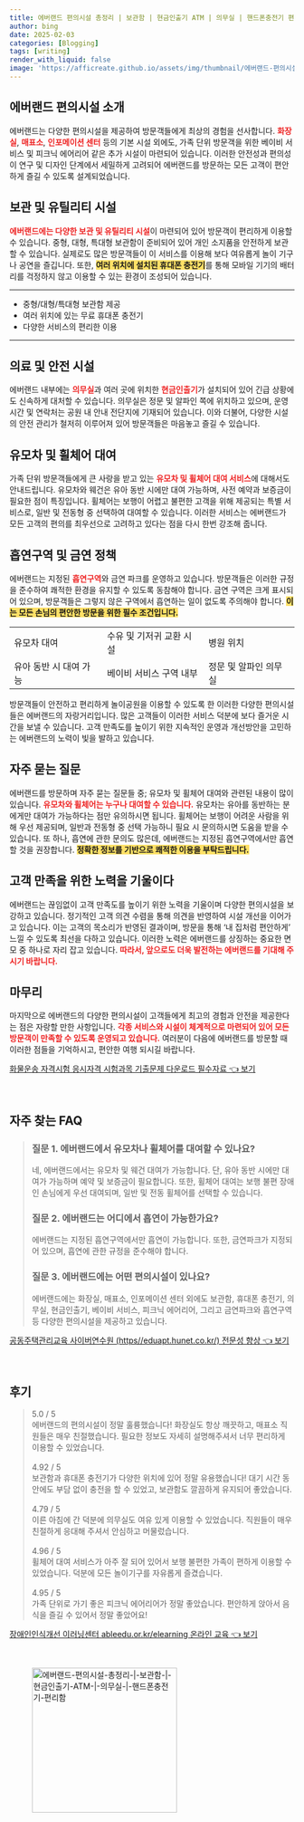 ```yaml
---
title: 에버랜드 편의시설 총정리 | 보관함 | 현금인출기 ATM | 의무실 | 핸드폰충전기 편리함
author: bing
date: 2025-02-03
categories: [Blogging]
tags: [writing]
render_with_liquid: false
image: 'https://afficreate.github.io/assets/img/thumbnail/에버랜드-편의시설-총정리-|-보관함-|-현금인출기-ATM-|-의무실-|-핸드폰충전기-편리함.webp'
---
```



<h2 id='에버랜드 편의시설 소개'>에버랜드 편의시설 소개</h2>

<p>에버랜드는 다양한 편의시설을 제공하여 방문객들에게 최상의 경험을 선사합니다. <b><span style="color: #ee2323;">화장실</span></b>, <b><span style="color: #ee2323;">매표소</span></b>, <b><span style="color: #ee2323;">인포메이션 센터</span></b> 등의 기본 시설 외에도, 가족 단위 방문객을 위한 베이비 서비스 및 피크닉 에어리어 같은 추가 시설이 마련되어 있습니다. 이러한 안전성과 편의성이 연구 및 디자인 단계에서 세밀하게 고려되어 에버랜드를 방문하는 모든 고객이 편안하게 즐길 수 있도록 설계되었습니다.</p>

<h2 id='보관 및 유틸리티 시설'>보관 및 유틸리티 시설</h2>

<p><b><span style="color: #ee2323;">에버랜드에는 다양한 보관 및 유틸리티 시설</span></b>이 마련되어 있어 방문객이 편리하게 이용할 수 있습니다. 중형, 대형, 특대형 보관함이 준비되어 있어 개인 소지품을 안전하게 보관할 수 있습니다. 실제로도 많은 방문객들이 이 서비스를 이용해 보다 여유롭게 놀이 기구나 공연을 즐깁니다. 또한, <b><span style="background-color: #ffe066;">여러 위치에 설치된 휴대폰 충전기</span></b>를 통해 모바일 기기의 배터리를 걱정하지 않고 이용할 수 있는 환경이 조성되어 있습니다.</p>

<hr />

<ul>
    <li>중형/대형/특대형 보관함 제공</li>
    <li>여러 위치에 있는 무료 휴대폰 충전기</li>
    <li>다양한 서비스의 편리한 이용</li>
</ul>

<hr />

<h2 id='의료 및 안전 시설'>의료 및 안전 시설</h2>

<p>에버랜드 내부에는 <b><span style="color: #ee2323;">의무실</span></b>과 여러 곳에 위치한 <b><span style="color: #ee2323;">현금인출기</span></b>가 설치되어 있어 긴급 상황에도 신속하게 대처할 수 있습니다. 의무실은 정문 및 알파인 쪽에 위치하고 있으며, 운영 시간 및 연락처는 공원 내 안내 전단지에 기재되어 있습니다. 이와 더불어, 다양한 시설의 안전 관리가 철저히 이루어져 있어 방문객들은 마음놓고 즐길 수 있습니다.</p>

<h2 id='유모차 및 휠체어 대여'>유모차 및 휠체어 대여</h2>

<p>가족 단위 방문객들에게 큰 사랑을 받고 있는 <b><span style="color: #ee2323;">유모차 및 휠체어 대여 서비스</span></b>에 대해서도 안내드립니다. 유모차와 웨건은 유아 동반 시에만 대여 가능하며, 사전 예약과 보증금이 필요한 점이 특징입니다. 휠체어는 보행이 어렵고 불편한 고객을 위해 제공되는 특별 서비스로, 일반 및 전동형 중 선택하여 대여할 수 있습니다. 이러한 서비스는 에버랜드가 모든 고객의 편의를 최우선으로 고려하고 있다는 점을 다시 한번 강조해 줍니다.</p>

<h2 id='흡연구역 및 금연 정책'>흡연구역 및 금연 정책</h2>

<p>에버랜드는 지정된 <b><span style="color: #ee2323;">흡연구역</span></b>와 금연 파크를 운영하고 있습니다. 방문객들은 이러한 규정을 준수하여 쾌적한 환경을 유지할 수 있도록 동참해야 합니다. 금연 구역은 크게 표시되어 있으며, 방문객들은 그렇지 않은 구역에서 흡연하는 일이 없도록 주의해야 합니다. <b><span style="background-color: #ffe066;">이는 모든 손님의 편안한 방문을 위한 필수 조건입니다.</span></b></p>

<table>
    <tr>
        <td>유모차 대여</td>
        <td>수유 및 기저귀 교환 시설</td>
        <td>병원 위치</td>
    </tr>
    <tr>
        <td>유아 동반 시 대여 가능</td>
        <td>베이비 서비스 구역 내부</td>
        <td>정문 및 알파인 의무실</td>
    </tr>
</table>

<p>방문객들이 안전하고 편리하게 놀이공원을 이용할 수 있도록 한 이러한 다양한 편의시설들은 에버랜드의 자랑거리입니다. 많은 고객들이 이러한 서비스 덕분에 보다 즐거운 시간을 보낼 수 있습니다. 고객 만족도를 높이기 위한 지속적인 운영과 개선방안을 고민하는 에버랜드의 노력이 빛을 발하고 있습니다.</p>

<h2 id='자주 묻는 질문'>자주 묻는 질문</h2>

<p>에버랜드를 방문하며 자주 묻는 질문들 중; 유모차 및 휠체어 대여와 관련된 내용이 많이 있습니다. <b><span style="color: #ee2323;">유모차와 휠체어는 누구나 대여할 수 있습니다.</span></b> 유모차는 유아를 동반하는 분에게만 대여가 가능하다는 점만 유의하시면 됩니다. 휠체어는 보행이 어려운 사람을 위해 우선 제공되며, 일반과 전동형 중 선택 가능하니 필요 시 문의하시면 도움을 받을 수 있습니다. 또 하나, 흡연에 관한 문의도 많은데, 에버랜드는 지정된 흡연구역에서만 흡연할 것을 권장합니다. <b><span style="background-color: #ffe066;">정확한 정보를 기반으로 쾌적한 이용을 부탁드립니다.</span></b></p>

<h2 id='고객 만족을 위한 노력을 기울이다'>고객 만족을 위한 노력을 기울이다</h2>

<p>에버랜드는 끊임없이 고객 만족도를 높이기 위한 노력을 기울이며 다양한 편의시설을 보강하고 있습니다. 정기적인 고객 의견 수렴을 통해 의견을 반영하여 시설 개선을 이어가고 있습니다. 이는 고객의 목소리가 반영된 결과이며, 방문을 통해 ‘내 집처럼 편안하게’ 느낄 수 있도록 최선을 다하고 있습니다. 이러한 노력은 에버랜드를 상징하는 중요한 면모 중 하나로 자리 잡고 있습니다. <b><span style="color: #ee2323;">따라서, 앞으로도 더욱 발전하는 에버랜드를 기대해 주시기 바랍니다.</span></b></p>

<h2 id='마무리'>마무리</h2>

<p>마지막으로 에버랜드의 다양한 편의시설이 고객들에게 최고의 경험과 안전을 제공한다는 점은 자랑할 만한 사항입니다. <b><span style="color: #ee2323;">각종 서비스와 시설이 체계적으로 마련되어 있어 모든 방문객이 만족할 수 있도록 운영되고 있습니다.</span></b> 여러분이 다음에 에버랜드를 방문할 때 이러한 점들을 기억하시고, 편안한 여행 되시길 바랍니다.</p>


<p><a class="click-button" title="화물운송 자격시험 응시자격 시험과목 기출문제 다운로드 필수자료" href="https://afficreate.github.io/posts/%ED%99%94%EB%AC%BC%EC%9A%B4%EC%86%A1-%EC%9E%90%EA%B2%A9%EC%8B%9C%ED%97%98-%EC%9D%91%EC%8B%9C%EC%9E%90%EA%B2%A9-%EC%8B%9C%ED%97%98%EA%B3%BC%EB%AA%A9-%EA%B8%B0%EC%B6%9C%EB%AC%B8%EC%A0%9C-%EB%8B%A4%EC%9A%B4%EB%A1%9C%EB%93%9C-%ED%95%84%EC%88%98%EC%9E%90%EB%A3%8C/" rel="dofollow">화물운송 자격시험 응시자격 시험과목 기출문제 다운로드 필수자료 👈 보기</a></p><br>
<h2 id='자주_찾는_FAQ'>자주 찾는 FAQ</h2>
<div itemscope="" itemtype="https://schema.org/FAQPage"> 
<blockquote> 
<div itemscope="" itemprop="mainEntity" itemtype="https://schema.org/Question"> 
<h3 itemprop="name">질문 1. 에버랜드에서 유모차나 휠체어를 대여할 수 있나요?</h3> 
<div itemscope="" itemprop="acceptedAnswer" itemtype="https://schema.org/Answer"> 
<span itemprop="text"> 
<p>네, 에버랜드에서는 유모차 및 웨건 대여가 가능합니다. 단, 유아 동반 시에만 대여가 가능하며 예약 및 보증금이 필요합니다. 또한, 휠체어 대여는 보행 불편 장애인 손님에게 우선 대여되며, 일반 및 전동 휠체어를 선택할 수 있습니다.</p> 
</span> 
</div> 
</div> 

<div itemscope="" itemprop="mainEntity" itemtype="https://schema.org/Question"> 
<h3 itemprop="name">질문 2. 에버랜드는 어디에서 흡연이 가능한가요?</h3> 
<div itemscope="" itemprop="acceptedAnswer" itemtype="https://schema.org/Answer"> 
<span itemprop="text"> 
<p>에버랜드는 지정된 흡연구역에서만 흡연이 가능합니다. 또한, 금연파크가 지정되어 있으며, 흡연에 관한 규정을 준수해야 합니다.</p> 
</span> 
</div> 
</div> 

<div itemscope="" itemprop="mainEntity" itemtype="https://schema.org/Question"> 
<h3 itemprop="name">질문 3. 에버랜드에는 어떤 편의시설이 있나요?</h3> 
<div itemscope="" itemprop="acceptedAnswer" itemtype="https://schema.org/Answer"> 
<span itemprop="text"> 
<p>에버랜드에는 화장실, 매표소, 인포메이션 센터 외에도 보관함, 휴대폰 충전기, 의무실, 현금인출기, 베이비 서비스, 피크닉 에어리어, 그리고 금연파크와 흡연구역 등 다양한 편의시설을 제공하고 있습니다.</p> 
</span> 
</div> 
</div> 
</blockquote> 
</div>
<p><a class="click-button" title="공동주택관리교육 사이버연수원 (https//eduapt.hunet.co.kr/) 전문성 향상" href="https://afficreate.github.io/posts/%EA%B3%B5%EB%8F%99%EC%A3%BC%ED%83%9D%EA%B4%80%EB%A6%AC%EA%B5%90%EC%9C%A1-%EC%82%AC%EC%9D%B4%EB%B2%84%EC%97%B0%EC%88%98%EC%9B%90-(httpseduapt.hunet.co.kr)-%EC%A0%84%EB%AC%B8%EC%84%B1-%ED%96%A5%EC%83%81/" rel="dofollow">공동주택관리교육 사이버연수원 (https//eduapt.hunet.co.kr/) 전문성 향상 👈 보기</a></p><br>
<h2 id='후기'>후기</h2>
<div itemscope itemtype="https://schema.org/Product">
  <blockquote>
  <div itemprop="review" itemscope itemtype="https://schema.org/Review">
      <div itemprop="reviewRating" itemscope itemtype="https://schema.org/Rating"> <span itemprop="ratingValue">5.0</span> / <span itemprop="bestRating">5</span> </div>
      <span itemprop="reviewBody">에버랜드의 편의시설이 정말 훌륭했습니다! 화장실도 항상 깨끗하고, 매표소 직원들은 매우 친절했습니다. 필요한 정보도 자세히 설명해주셔서 너무 편리하게 이용할 수 있었습니다.</span>
  </div>
  <br>
  <div itemprop="review" itemscope itemtype="https://schema.org/Review">
      <div itemprop="reviewRating" itemscope itemtype="https://schema.org/Rating"> <span itemprop="ratingValue">4.92</span> / <span itemprop="bestRating">5</span> </div>
      <span itemprop="reviewBody">보관함과 휴대폰 충전기가 다양한 위치에 있어 정말 유용했습니다! 대기 시간 동안에도 부담 없이 충전을 할 수 있었고, 보관함도 깔끔하게 유지되어 좋았습니다.</span>
  </div>
  <br>
  <div itemprop="review" itemscope itemtype="https://schema.org/Review">
      <div itemprop="reviewRating" itemscope itemtype="https://schema.org/Rating"> <span itemprop="ratingValue">4.79</span> / <span itemprop="bestRating">5</span> </div>
      <span itemprop="reviewBody">이른 아침에 간 덕분에 의무실도 여유 있게 이용할 수 있었습니다. 직원들이 매우 친절하게 응대해 주셔서 안심하고 머물렀습니다.</span>
  </div>
  <br>
  <div itemprop="review" itemscope itemtype="https://schema.org/Review">
      <div itemprop="reviewRating" itemscope itemtype="https://schema.org/Rating"> <span itemprop="ratingValue">4.96</span> / <span itemprop="bestRating">5</span> </div>
      <span itemprop="reviewBody">휠체어 대여 서비스가 아주 잘 되어 있어서 보행 불편한 가족이 편하게 이용할 수 있었습니다. 덕분에 모든 놀이기구를 자유롭게 즐겼습니다.</span>
  </div>
  <br>
  <div itemprop="review" itemscope itemtype="https://schema.org/Review">
      <div itemprop="reviewRating" itemscope itemtype="https://schema.org/Rating"> <span itemprop="ratingValue">4.95</span> / <span itemprop="bestRating">5</span> </div>
      <span itemprop="reviewBody">가족 단위로 가기 좋은 피크닉 에어리어가 정말 좋았습니다. 편안하게 앉아서 음식을 즐길 수 있어서 정말 좋았어요!</span>
  </div>
  </blockquote>
</div>
<p><a class="click-button" title="장애인인식개선 이러닝센터 ableedu.or.kr/elearning 온라인 교육" href="https://afficreate.github.io/posts/%EC%9E%A5%EC%95%A0%EC%9D%B8%EC%9D%B8%EC%8B%9D%EA%B0%9C%EC%84%A0-%EC%9D%B4%EB%9F%AC%EB%8B%9D%EC%84%BC%ED%84%B0-ableedu.or.krelearning-%EC%98%A8%EB%9D%BC%EC%9D%B8-%EA%B5%90%EC%9C%A1/" rel="dofollow">장애인인식개선 이러닝센터 ableedu.or.kr/elearning 온라인 교육 👈 보기</a></p><br>
<figure class="image"><img src="https://afficreate.github.io/assets/img/thumbnail/에버랜드-편의시설-총정리-|-보관함-|-현금인출기-ATM-|-의무실-|-핸드폰충전기-편리함.webp" alt="에버랜드-편의시설-총정리-|-보관함-|-현금인출기-ATM-|-의무실-|-핸드폰충전기-편리함" width="256" height="256"></figure>